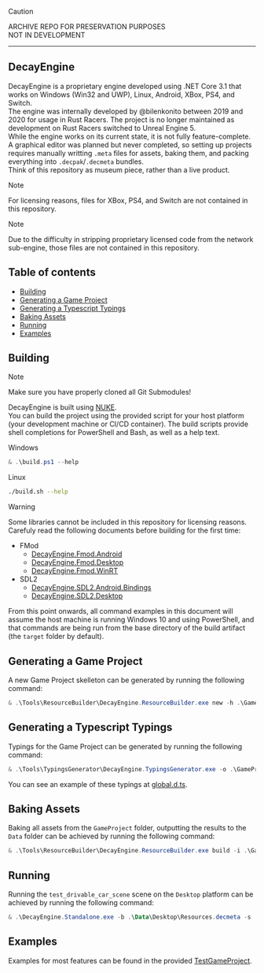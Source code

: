 > [!CAUTION]
> ARCHIVE REPO FOR PRESERVATION PURPOSES  
> NOT IN DEVELOPMENT

----

## DecayEngine

DecayEngine is a proprietary engine developed using .NET Core 3.1 that works on Windows (Win32 and UWP), Linux, Android, XBox, PS4, and Switch.  
The engine was internally developed by @bilenkonito between 2019 and 2020 for usage in Rust Racers. The project is no longer maintained as development on Rust Racers switched to Unreal Engine 5.  
While the engine works on its current state, it is not fully feature-complete. A graphical editor was planned but never completed, so setting up projects requires manually writting `.meta` files for assets, baking them, and packing everything into `.decpak`/`.decmeta` bundles.  
Think of this repository as museum piece, rather than a live product.


> [!NOTE]
> For licensing reasons, files for XBox, PS4, and Switch are not contained in this repository.  

> [!NOTE]
> Due to the difficulty in stripping proprietary licensed code from the network sub-engine, those files are not contained in this repository.

## Table of contents

  * [Building](#building)
  * [Generating a Game Project](#generating-a-game-project)
  * [Generating a Typescript Typings](#generating-typescript-typings)
  * [Baking Assets](#baking-assets)
  * [Running](#running)
  * [Examples](#examples)

## Building

> [!NOTE]
> Make sure you have properly cloned all Git Submodules!

DecayEngine is built using [NUKE](https://nuke.build/).  
You can build the project using the provided script for your host platform (your development machine or CI/CD container).
The build scripts provide shell completions for PowerShell and Bash, as well as a help text.

Windows
```ps1
& .\build.ps1 --help
```

Linux
```bash
./build.sh --help
```

> [!WARNING]
> Some libraries cannot be included in this repository for licensing reasons.
> Carefuly read the following documents before building for the first time:
  * FMod
    * [DecayEngine.Fmod.Android](Engines/DecayEngine.Fmod/DecayEngine.Fmod.Android/README.md)
    * [DecayEngine.Fmod.Desktop](Engines/DecayEngine.Fmod/DecayEngine.Fmod.Desktop/README.md)
    * [DecayEngine.Fmod.WinRT](Engines/DecayEngine.Fmod/DecayEngine.Fmod.WinRT/README.md)
  * SDL2
    * [DecayEngine.SDL2.Android.Bindings](Engines/DecayEngine.SDL2/DecayEngine.SDL2.Android.Bindings/README.md)
    * [DecayEngine.SDL2.Desktop](Engines/DecayEngine.SDL2/DecayEngine.SDL2.Desktop/README.md)

From this point onwards, all command examples in this document will assume the host machine is running Windows 10 and using PowerShell, and that commands are being run from the base directory of the build artifact (the `target` folder by default).

## Generating a Game Project

A new Game Project skelleton can be generated by running the following command:

```ps1
& .\Tools\ResourceBuilder\DecayEngine.ResourceBuilder.exe new -h .\GameProject
```

## Generating a Typescript Typings

Typings for the Game Project can be generated by running the following command:

```ps1
& .\Tools\TypingsGenerator\DecayEngine.TypingsGenerator.exe -o .\GameProject
```

You can see an example of these typings at [global.d.ts](examples/TestGameProject/global.d.ts).

## Baking Assets

Baking all assets from the `GameProject` folder, outputting the results to the `Data` folder can be achieved by running the following command:

```ps1
& .\Tools\ResourceBuilder\DecayEngine.ResourceBuilder.exe build -i .\GameProject -o .\Data -p Desktop
```

## Running

Running the `test_drivable_car_scene` scene on the `Desktop` platform can be achieved by running the following command:

```ps1
& .\DecayEngine.Standalone.exe -b .\Data\Desktop\Resources.decmeta -s 'test_drivable_car_scene'
```

## Examples

Examples for most features can be found in the provided [TestGameProject](examples/TestGameProject).
